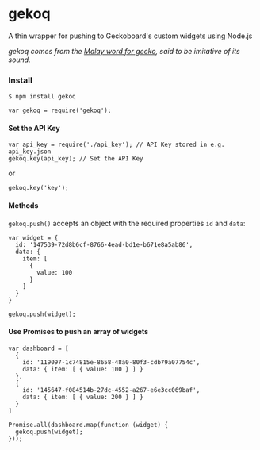# gekoq
A thin wrapper for pushing to Geckoboard's custom widgets using Node.js

*gekoq comes from the [Malay word for gecko](http://etymonline.com/index.php?term=gecko), said to be imitative of its sound.*

### Install

```
$ npm install gekoq
```

```
var gekoq = require('gekoq');
```

#### Set the API Key
```
var api_key = require('./api_key'); // API Key stored in e.g. api_key.json 
gekoq.key(api_key); // Set the API Key
```

or

```
gekoq.key('key');
```

#### Methods

`gekoq.push()` accepts an object with the required properties `id` and `data`:

```
var widget = {
  id: '147539-72d8b6cf-8766-4ead-bd1e-b671e8a5ab86',
  data: {
    item: [
      {
        value: 100
      }
    ]
  }
}

gekoq.push(widget);
```

#### Use Promises to push an array of widgets

```
var dashboard = [
  {
    id: '119097-1c74815e-8658-48a0-80f3-cdb79a07754c',
    data: { item: [ { value: 100 } ] }
  },
  {
    id: '145647-f084514b-27dc-4552-a267-e6e3cc069baf',
    data: { item: [ { value: 200 } ] }
  }
]

Promise.all(dashboard.map(function (widget) { 
  gekoq.push(widget); 
}));
```

